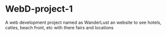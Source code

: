 # WebD-project-1
A web development project named as WanderLust an website to see hotels, catles, beach front, etc with there fairs and locations 
